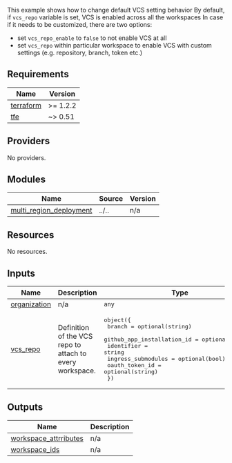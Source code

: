 <!-- BEGIN_TF_DOCS -->
This example shows how to change default VCS setting behavior
By default, if `vcs_repo` variable is set, VCS is enabled across all the workspaces
In case if it needs to be customized, there are two options:
 - set `vcs_repo_enable` to `false` to not enable VCS at all
 - set `vcs_repo` within particular workspace to enable VCS with custom settings (e.g. repository, branch, token etc.)

## Requirements

| Name | Version |
|------|---------|
| <a name="requirement_terraform"></a> [terraform](#requirement\_terraform) | >= 1.2.2 |
| <a name="requirement_tfe"></a> [tfe](#requirement\_tfe) | ~> 0.51 |

## Providers

No providers.

## Modules

| Name | Source | Version |
|------|--------|---------|
| <a name="module_multi_region_deployment"></a> [multi\_region\_deployment](#module\_multi\_region\_deployment) | ../.. | n/a |

## Resources

No resources.

## Inputs

| Name | Description | Type | Default | Required |
|------|-------------|------|---------|:--------:|
| <a name="input_organization"></a> [organization](#input\_organization) | n/a | `any` | n/a | yes |
| <a name="input_vcs_repo"></a> [vcs\_repo](#input\_vcs\_repo) | Definition of the VCS repo to attach to every workspace. | <pre>object({<br>    branch                     = optional(string)<br>    github_app_installation_id = optional(string)<br>    identifier                 = string<br>    ingress_submodules         = optional(bool)<br>    oauth_token_id             = optional(string)<br>  })</pre> | `null` | no |

## Outputs

| Name | Description |
|------|-------------|
| <a name="output_workspace_attrributes"></a> [workspace\_attrributes](#output\_workspace\_attrributes) | n/a |
| <a name="output_workspace_ids"></a> [workspace\_ids](#output\_workspace\_ids) | n/a |
<!-- END_TF_DOCS -->